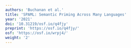 ```yaml
---
authors: 'Buchanan et al.'
title: 'SPAML: Semantic Priming Across Many Languages'
year: '2021'
doi: '10.31219/osf.io/q4fjy'
preprint: 'https://osf.io/q4fjy/'
osf: 'https://osf.io/wrpj4/'
weight: '2'
---
```

